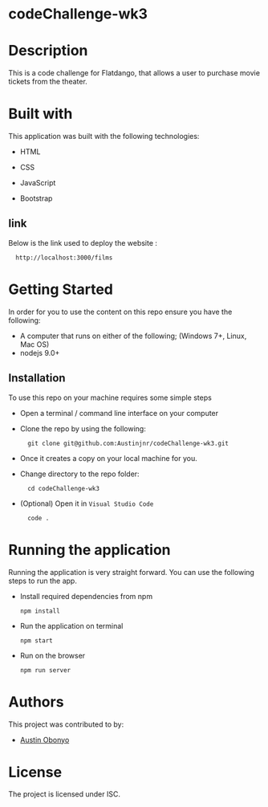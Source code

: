 # codeChallenge-wk3

# Description
This is a code challenge for Flatdango, that allows a user to purchase movie tickets from the theater.

# Built with
This application was built with the following technologies:

- HTML

- CSS

- JavaScript

- Bootstrap

## link 
Below is the link used to deploy the website :
      
      http://localhost:3000/films

# Getting Started
In order for you to use the content on this repo ensure you have the following:

- A computer that runs on either of the following; (Windows 7+, Linux, Mac OS)
- nodejs 9.0+


## Installation

To use this repo on your machine requires some simple steps

- Open a terminal / command line interface on your computer
- Clone the repo by using the following:

        git clone git@github.com:Austinjnr/codeChallenge-wk3.git

- Once it creates a copy on your local machine for you.
- Change directory to the repo folder:

        cd codeChallenge-wk3

- (Optional) Open it in ``Visual Studio Code``

        code .


# Running the application

Running the application is very straight forward. You can use the following steps to run the app.

- Install required dependencies from npm

      npm install

- Run the application on terminal

      npm start

- Run on the browser

      npm run server
      

# Authors
This project was contributed to by:
- [Austin Obonyo](https://github.com/Austinjnr)

# License
The project is licensed under ISC.